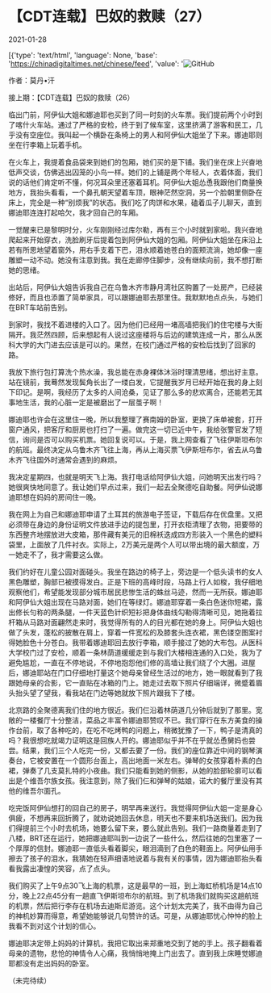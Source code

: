 # 【CDT连载】巴奴的救赎（27）

2021-01-28

[{'type': 'text/html', 'language': None, 'base': 'https://chinadigitaltimes.net/chinese/feed', 'value': '![GitHub](https://chinadigitaltimes.net/chinese/files/2020/11/%E5%B7%B4%E5%A5%B4%E7%9A%84%E6%95%91%E8%B5%8E-724x1024.jpg)

作者：莫丹•汗

接上期：【CDT连载】巴奴的救赎（26）

临出门前，阿伊仙大姐和娜迪耶也买到了同一时刻的火车票。我们提前两个小时到了喀什火车站。通过了严格的安检，终于到了候车室，这里挤满了游客和民工，几乎没有空座位。我叫起一个横卧在条椅上的男人和阿伊仙大姐坐了下来。娜迪耶则坐在行李箱上玩着手机。

在火车上，我提着食品袋来到她们的包厢，她们买的是下铺。我们坐在床上兴奋地低声交谈，仿佛逃出囚笼的小鸟一样。她们的上铺是两个年轻人，衣着体面，我们说的话他们肯定听不懂，何况耳朵里还塞着耳机。阿伊仙大姐怂恿我跟他们商量换地方，我抬头看看，一个鼻孔朝天望着车顶，眼神茫然空洞，另一个脸朝里侧卧在床上，完全是一种“别烦我”的状态。我们吃了肉饼和水果，磕着瓜子儿聊天，直到娜迪耶连连打起哈欠，我才回自己的车厢。

一觉醒来已是黎明时分，火车刚刚经过库尔勒，再有三个小时就到家啦。我兴奋地爬起来开始穿衣，洗脸刷牙后提着包到阿伊仙大姐的包厢。阿伊仙大姐坐在床沿上若有所思地望着窗外，用右手支着下巴，泪水顺着她苍白的面颊流淌，她却像一座雕塑一动不动。她没有注意到我。我在走廊停住脚步，没有继续向前，我不想打断她的思绪。

出站后，阿伊仙大姐告诉我自己在乌鲁木齐市静月湾社区购置了一处房产，已经装修好，而且也添置了简单家具，可以跟娜迪耶去那里住。我默默地点点头，与她们在BRT车站前告别。

到家时，我找不着进楼的入口了。因为他们已经用一堵高墙把我们的住宅楼与大街隔开。我茫然四顾，后来想起有人说过这座楼将与后边的建筑连成一片，那么从医科大学的大门进去应该是可以的。果然，在校门通过严格的安检后找到了回家的路。

我放下旅行包打算洗个热水澡，我总能在赤身裸体沐浴时理清思绪，想出好主意。站在镜前，我蓦然发现鬓角长出了一缕白发，它提醒我岁月已经开始在我的身上刻下印记。是啊，我经历了太多的人间沧桑，见证了那么多的悲欢离合，还能若无其事地生活，我的心脏一定是被磨出了一层茧子啊！

娜迪耶也许会在这里住一晚，所以我整理了赛南姆的卧室，更换了床单被套，打开窗户通风，把客厅和厨房也打扫了一遍。做完这一切已近中午，我给张警官发了短信，询问是否可以购买机票。她回复说可以。于是，我上网查看了飞往伊斯坦布尔的航班。最终决定从乌鲁木齐飞往上海，再从上海买票飞伊斯坦布尔，省去从乌鲁木齐飞往国外时通常会遇到的麻烦。

我决定星期四，也就是明天飞上海。我打电话给阿伊仙大姐，问她明天出发行吗？她很爽快地同意了。我让她们早点过来，我们一起去全聚德吃自助餐。阿伊仙说娜迪耶想在妈妈的房间住一晚。

我在网上为自己和娜迪耶申请了土耳其的旅游电子签证，下载后存在优盘里。又把必须带在身边的身份证明文件放进手边的提包里，打开衣柜清理了衣物，把要带的东西整齐地摆放进大皮箱，那件藏有美元的旧棉袄迭成四方形装入一个黑色的塑料袋里，上面放了几件衬衣。实际上，2万美元是两个人可以带出境的最大额度，万一她走不了，我才需要这么做。

我们约好在儿童公园对面碰头。我坐在路边的椅子上，旁边是一个低头读书的女人黑色雕塑，胸部已被摸得发白。正是下班的高峰时段，马路上行人如梭，我仔细地观察他们，希望能发现部分城市居民悲惨生活的蛛丝马迹，然而一无所获。娜迪耶和阿伊仙大姐出现在马路对面，她们在等绿灯。娜迪耶穿着一条白色迷你短裙，露出修长匀称的两条腿，一件天蓝色针织短衫把身体曲线勾勒得清晰可见，她拖着拉杆箱从马路对面翩然走来时，我觉得所有的人的目光都在她的身上。阿伊仙大姐也做了头发，蓬松的披散在肩上，穿着一件宽松的及膝套头连衣裙，黑色镂空图案衬得她脸色十分苍白。我带着娜迪耶回去放行李箱，顺手接过了她的大布包。从医科大学校门过了安检，顺着一条林荫道缓缓走到与我们大楼相连通的入口处，我为了避免尴尬，一直在不停地说，不停地抱怨他们修的高墙让我们绕了个大圈。进屋后，娜迪耶站在门口仔细地打量这个她母亲曾经生活过的地方，她一眼就看到了我跟她母亲的合影，它一直贴在冰箱的门上。她走过去取下照片仔细端详，微蹙着眉头抬头望了望我，看我站在门边等她就放下照片跟我下了楼。

北京路的全聚德离我们住的地方很近。我们仨沿着林荫道几分钟后就到了那里。宽敞的一楼餐厅十分整洁，菜品之丰富令娜迪耶赞叹不已。我们穿行在东方美食的操作台前，取了各种吃的，在吃不吃烤鸭的问题上，稍微犹豫了一下，鸭子是清真的吗？我很想吃就竭力证明这是回族人开的。娜迪耶似乎并不在乎就怂恿舅妈也尝尝。结果，我们三个人吃完一份，又都去要了一份。我们的座位靠近中间的钢琴演奏台，它被安置在一个圆形台面上，高出地面一米左右。弹琴的女孩穿着朴素的白裙，弹奏了几支莫扎特的小夜曲。我们只能看到她的侧影，从她的脸部轮廓可以看出是个维吾尔族女孩。我注意到，除了我们仨和弹琴的姑娘，诺大的餐厅里没有其他的维吾尔面孔。

吃完饭阿伊仙想打的回自己的房子，明早再来送行。我觉得阿伊仙大姐一定是身心俱疲，不想再来回折腾了，就劝说她回去休息，明天也不要来机场送我们。因为我们得提前三个小时去机场，她要么留下来，要么就此告别。我们一路商量着走到了八楼，BRT还在运行，她把娜迪耶叫到一边说了一些什么，然后往她的包里塞了一个厚厚的信封。娜迪耶一直低头看着脚尖，眼泪滴到了白色的鞋面上。阿伊仙用手擦去了孩子的泪水，我猜她在轻声细语地说着与我有关的事情，因为娜迪耶抬头看看我露出凄惶的笑容，点了点头。

我们购买了上午9点30飞上海的机票，这是最早的一班，到上海虹桥机场是14点10分，晚上22点45分有一趟直飞伊斯坦布尔的航班。到了机场我们就购买这趟航班的机票，然后把行李存在机场去迪斯尼游览。这个计划太完美了，我不由得为自己的神机妙算而得意，希望她能够说几句赞许的话。可是，从娜迪耶忧心忡忡的脸上我看不到对这个计划的信心。

娜迪耶决定带上妈妈的计算机，我把它取出来郑重地交到了她的手上。孩子翻看着母亲的遗物，悲怆的神情令人心痛，我悄悄地掩上门出去了。直到我上床睡觉娜迪耶都没有走出妈妈的卧室。

（未完待续）

